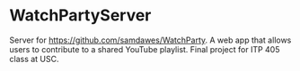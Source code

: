 # WatchPartyServer
Server for https://github.com/samdawes/WatchParty. A web app that allows users to contribute to a shared YouTube playlist. Final project for ITP 405 class at USC.
